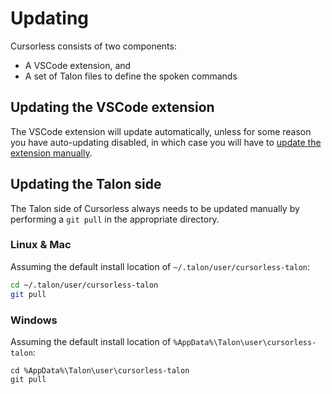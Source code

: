 # Updating

Cursorless consists of two components:

- A VSCode extension, and
- A set of Talon files to define the spoken commands

## Updating the VSCode extension

The VSCode extension will update automatically, unless for some reason you have auto-updating disabled, in which case you will have to [update the extension manually](https://code.visualstudio.com/docs/editor/extension-marketplace#_update-an-extension-manually).

## Updating the Talon side

The Talon side of Cursorless always needs to be updated manually by performing a `git pull` in the appropriate directory.

### Linux & Mac

Assuming the default install location of `~/.talon/user/cursorless-talon`:

```bash
cd ~/.talon/user/cursorless-talon
git pull
```

### Windows

Assuming the default install location of `%AppData%\Talon\user\cursorless-talon`:

```batch
cd %AppData%\Talon\user\cursorless-talon
git pull
```
